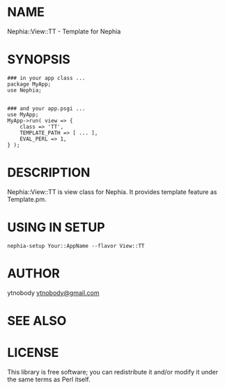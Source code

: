 # NAME

Nephia::View::TT - Template for Nephia

# SYNOPSIS

    ### in your app class ...
    package MyApp;
    use Nephia;
    

    ### and your app.psgi ...
    use MyApp;
    MyApp->run( view => {
        class => 'TT',
        TEMPLATE_PATH => [ ... ],
        EVAL_PERL => 1,
    } );

# DESCRIPTION

Nephia::View::TT is view class for Nephia. It provides template feature as Template.pm.

# USING IN SETUP

    nephia-setup Your::AppName --flavor View::TT

# AUTHOR

ytnobody <ytnobody@gmail.com>

# SEE ALSO

# LICENSE

This library is free software; you can redistribute it and/or modify
it under the same terms as Perl itself.

